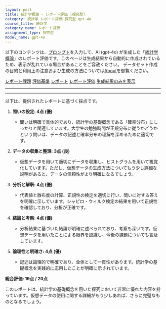 ```yaml
---
layout: post
title: 統計学概論 - レポート評価 (探究型)
category: 統計学 レポート評価 探究型 gpt-4o
course_title: 統計学
category_name: レポート評価
assignment_type: 探究型
model_name: gpt-4o
---
```


以下のコンテンツは、[プロンプト](http://127.0.0.1:8000/generated/統計学/gpt-4o/prompt_レポート評価-探究型.md)を入力して、AI (gpt-4o) が生成した「[統計学概論](/contents/統計学/)」のレポート評価です。このページは生成結果から自動的に作成されているため、表示が乱れている場合があることをご容赦ください。
データセット作成の目的と利用上の注意および生成の方法については[About](/About)を御覧ください。

[レポート課題](../レポート課題-探究型)
[評価基準](../評価基準-探究型)
[レポート](../レポート-探究型)
[レポート評価](../レポート評価-探究型)
[生成結果のみを表示](http://127.0.0.1:8000/generated/統計学/gpt-4o/レポート評価-探究型.md)
  

***
***
  
以下は、提供されたレポートに基づく採点です。

1. **問いの設定: 4点 (優)**
   - 問いは明確で具体的であり、統計学の基礎概念である「確率分布」にしっかりと関連しています。大学生の勉強時間が正規分布に従うかどうかという問いは、データの記述と確率分布の理解を深めるために適切です。

2. **データの収集と整理: 3点 (良)**
   - 仮想データを用いて適切にデータを収集し、ヒストグラムを用いて視覚化しています。ただし、仮想データの生成方法についてもう少し詳細な説明があると、データの信頼性がより明確になるでしょう。

3. **分析と解釈: 4点 (優)**
   - 代表値と散布度の計算、正規性の検定を適切に行い、問いに対する答えを明確に示しています。シャピロ・ウィルク検定の結果を用いて正規性を確認しており、分析が正確です。

4. **結論と考察: 4点 (優)**
   - 分析結果に基づいた結論が明確に述べられており、考察も深いです。仮想データを用いたことによる限界を認識し、今後の課題についても言及しています。

5. **論理性と明確さ: 4点 (優)**
   - 記述は論理的で明確であり、全体として一貫性があります。統計学の基礎概念を実践的に応用したことが明確に示されています。

**総合評価: 19点 / 20点**

このレポートは、統計学の基礎概念を用いた探究において非常に優れた内容を持っています。仮想データの使用に関する詳細がもう少しあれば、さらに完璧なものとなるでしょう。
